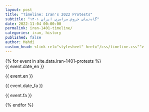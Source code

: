 ```yaml
---
layout: post
title: "Timeline: Iran's 2022 Protests"
subtitle: "گاه‌نمای خروش سراسری ایران ۱۴۰۱"
date: 2022-11-04 00:00:00
permalink: iran-1401-timeline/
categories: iran, history
published: false
author: Mahdi
custom_head: <link rel="stylesheet" href="/css/timeline.css"">
---
```


<div class='timeline'>
  {% for event in site.data.iran-1401-protests %}
  <div class='event'>
    <div class='left'>
      <span class='date-en'>{{ event.date_en }}</span>
      <p class='en'>{{ event.en }}</p>
    </div>
    <div class='right'>
      <span class='date-fa'>{{ event.date_fa }}</span>
      <p class='fa'>{{ event.fa }}</p>
    </div>
  </div>
  {% endfor %}
</div>

